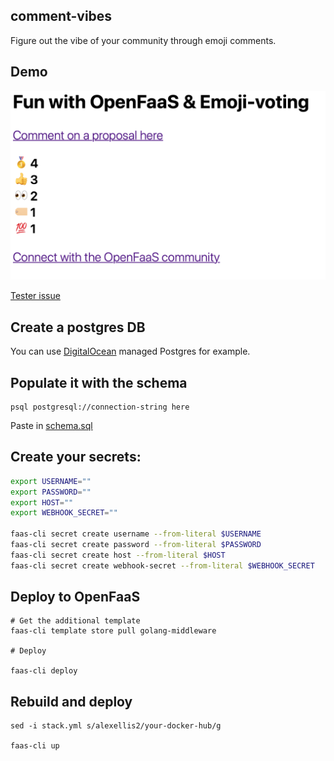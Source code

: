## comment-vibes

Figure out the vibe of your community through emoji comments.

## Demo

![Example screenshot](docs/example.png)

[Tester issue](https://github.com/teamserverless/proposals/issues/1)

## Create a postgres DB

You can use [DigitalOcean](https://digitalocean.com) managed Postgres for example.

## Populate it with the schema

```
psql postgresql://connection-string here
```

Paste in [schema.sql](schema.sql)

## Create your secrets:

```bash
export USERNAME=""
export PASSWORD=""
export HOST=""
export WEBHOOK_SECRET=""

faas-cli secret create username --from-literal $USERNAME
faas-cli secret create password --from-literal $PASSWORD
faas-cli secret create host --from-literal $HOST
faas-cli secret create webhook-secret --from-literal $WEBHOOK_SECRET
```

## Deploy to OpenFaaS

```
# Get the additional template
faas-cli template store pull golang-middleware

# Deploy

faas-cli deploy
```

## Rebuild and deploy

```
sed -i stack.yml s/alexellis2/your-docker-hub/g

faas-cli up
```
